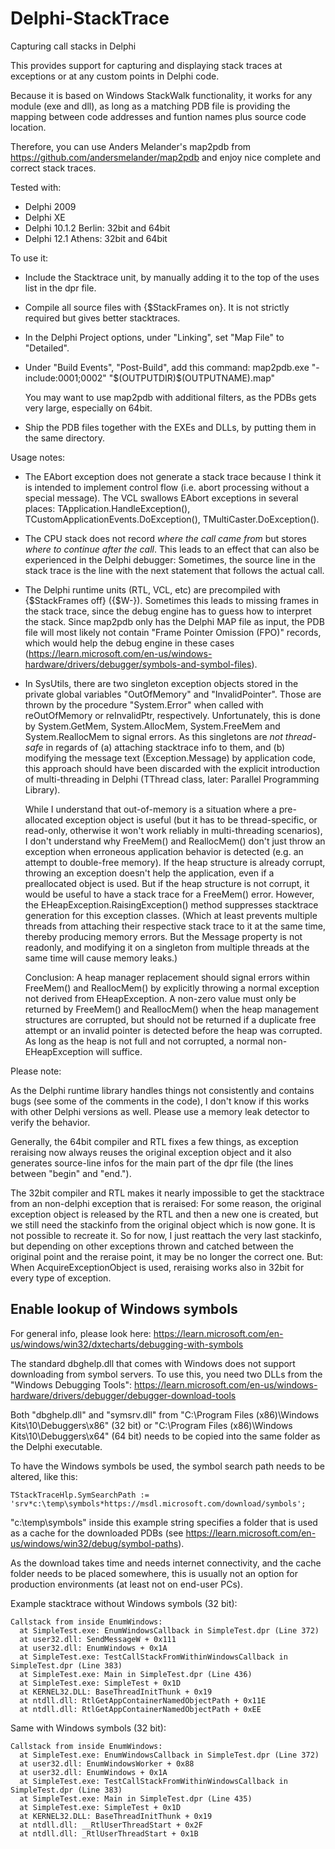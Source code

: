 # Delphi-StackTrace
Capturing call stacks in Delphi

This provides support for capturing and displaying
stack traces at exceptions or at any custom points
in Delphi code.

Because it is based on Windows StackWalk functionality,
it works for any module (exe and dll), as long as a matching PDB 
file is providing the mapping between code addresses
and funtion names plus source code location.

Therefore, you can use Anders Melander's map2pdb from https://github.com/andersmelander/map2pdb
and enjoy nice complete and correct stack traces.

Tested with:
- Delphi 2009
- Delphi XE
- Delphi 10.1.2 Berlin: 32bit and 64bit
- Delphi 12.1 Athens: 32bit and 64bit

To use it:
- Include the Stacktrace unit, by manually adding it to the top of the uses list in the dpr file.
- Compile all source files with {$StackFrames on}. It is not strictly required but gives better stacktraces.
- In the Delphi Project options, under "Linking", set "Map File" to "Detailed".
- Under "Build Events", "Post-Build", add this command:
		map2pdb.exe  "-include:0001;0002"  "$(OUTPUTDIR)\$(OUTPUTNAME).map"

  You may want to use map2pdb with additional filters, as the PDBs gets very large, especially on 64bit.
- Ship the PDB files together with the EXEs and DLLs, by putting them in the same directory.


Usage notes:

- The EAbort exception does not generate a stack trace because I think it is intended to implement control flow
(i.e. abort processing without a special message). The VCL swallows EAbort exceptions in several places:
TApplication.HandleException(), TCustomApplicationEvents.DoException(), TMultiCaster.DoException().

- The CPU stack does not record *where the call came from* but stores *where to continue after the call*. This leads to an effect
that can also be experienced in the Delphi debugger: Sometimes, the source line in the stack trace is the line with the next
statement that follows the actual call.

- The Delphi runtime units (RTL, VCL, etc) are precompiled with {$StackFrames off} ({$W-}). Sometimes this leads to missing frames in
the stack trace, since the debug engine has to guess how to interpret the stack. Since map2pdb only has the Delphi MAP file as
input, the PDB file will most likely not contain "Frame Pointer Omission (FPO)" records, which would help the debug engine in
these cases (https://learn.microsoft.com/en-us/windows-hardware/drivers/debugger/symbols-and-symbol-files).

- In SysUtils, there are two singleton exception objects stored in the private global variables "OutOfMemory" and "InvalidPointer".
Those are thrown by the procedure "System.Error" when called with reOutOfMemory or reInvalidPtr, respectively. Unfortunately, this
is done by System.GetMem, System.AllocMem, System.FreeMem and System.ReallocMem to signal errors.
As this singletons are *not thread-safe* in regards of (a) attaching stacktrace info to them, and (b) modifying the message text
(Exception.Message) by application code, this approach should have been discarded with the explicit introduction of multi-threading
in Delphi (TThread class, later: Parallel Programming Library).

  While I understand that out-of-memory is a situation where a pre-allocated exception object is useful (but it has to be thread-specific,
or read-only, otherwise it won't work reliably in multi-threading scenarios), I don't understand why FreeMem() and ReallocMem() don't
just throw an exception when erroneous application behavior is detected (e.g. an attempt to double-free memory). If the heap structure
is already corrupt, throwing an exception doesn't help the application, even if a preallocated object is used. But if the heap structure
is not corrupt, it would be useful to have a stack trace for a FreeMem() error. However, the EHeapException.RaisingException() method
suppresses stacktrace generation for this exception classes.
(Which at least prevents multiple threads from attaching their respective stack trace to it at the same time, thereby producing memory errors.
But the Message property is not readonly, and modifying it on a singleton from multiple threads at the same time will cause memory leaks.)

  Conclusion: A heap manager replacement should signal errors within FreeMem() and ReallocMem() by explicitly throwing a normal exception
not derived from EHeapException. A non-zero value must only be returned by FreeMem() and ReallocMem() when the heap management
structures are corrupted, but should not be returned if a duplicate free attempt or an invalid pointer is detected before the heap was
corrupted. As long as the heap is not full and not corrupted, a normal non-EHeapException will suffice.


Please note:

As the Delphi runtime library handles things not consistently and contains bugs (see some of the comments in the code),
I don't know if this works with other Delphi versions as well. Please use a memory leak detector to verify the behavior.

Generally, the 64bit compiler and RTL fixes a few things, as exception reraising now always reuses the original exception
object and it also generates source-line infos for the main part of the dpr file (the lines between "begin" and "end.").

The 32bit compiler and RTL makes it nearly impossible to get the stacktrace from an non-delphi exception that is reraised:
For some reason, the original exception object is released by the RTL and then a new one is created, but we still need the
stackinfo from the original object which is now gone. It is not possible to recreate it. So for now, I just reattach the
very last stackinfo, but depending on other exceptions thrown and catched between the original point and the reraise point,
it may be no longer the correct one. But: When AcquireExceptionObject is used, reraising works also in 32bit for every type
of exception.


## Enable lookup of Windows symbols

For general info, please look here:
  https://learn.microsoft.com/en-us/windows/win32/dxtecharts/debugging-with-symbols

The standard dbghelp.dll that comes with Windows does not support downloading from symbol servers. To use this, you need
two DLLs from the "Windows Debugging Tools":
  https://learn.microsoft.com/en-us/windows-hardware/drivers/debugger/debugger-download-tools

Both "dbghelp.dll" and "symsrv.dll" from
	  "C:\Program Files (x86)\Windows Kits\10\Debuggers\x86" (32 bit)
or
	  "C:\Program Files (x86)\Windows Kits\10\Debuggers\x64" (64 bit)
needs to be copied into the same folder as the Delphi executable.

To have the Windows symbols be used, the symbol search path needs to be altered, like this:

	TStackTraceHlp.SymSearchPath := 'srv*c:\temp\symbols*https://msdl.microsoft.com/download/symbols';

"c:\temp\symbols" inside this example string specifies a folder that is used as a cache for the downloaded PDBs (see
  https://learn.microsoft.com/en-us/windows/win32/debug/symbol-paths).

As the download takes time and needs internet connectivity, and the cache folder needs to be placed somewhere, this is usually not an option
for production environments (at least not on end-user PCs).

Example stacktrace without Windows symbols (32 bit):
  
	Callstack from inside EnumWindows:
	  at SimpleTest.exe: EnumWindowsCallback in SimpleTest.dpr (Line 372)
	  at user32.dll: SendMessageW + 0x111
	  at user32.dll: EnumWindows + 0x1A
	  at SimpleTest.exe: TestCallStackFromWithinWindowsCallback in SimpleTest.dpr (Line 383)
	  at SimpleTest.exe: Main in SimpleTest.dpr (Line 436)
	  at SimpleTest.exe: SimpleTest + 0x1D
	  at KERNEL32.DLL: BaseThreadInitThunk + 0x19
	  at ntdll.dll: RtlGetAppContainerNamedObjectPath + 0x11E
	  at ntdll.dll: RtlGetAppContainerNamedObjectPath + 0xEE

Same with Windows symbols (32 bit):

	Callstack from inside EnumWindows:
	  at SimpleTest.exe: EnumWindowsCallback in SimpleTest.dpr (Line 372)
	  at user32.dll: EnumWindowsWorker + 0x88
	  at user32.dll: EnumWindows + 0x1A
	  at SimpleTest.exe: TestCallStackFromWithinWindowsCallback in SimpleTest.dpr (Line 383)
	  at SimpleTest.exe: Main in SimpleTest.dpr (Line 435)
	  at SimpleTest.exe: SimpleTest + 0x1D
	  at KERNEL32.DLL: BaseThreadInitThunk + 0x19
	  at ntdll.dll: __RtlUserThreadStart + 0x2F
	  at ntdll.dll: _RtlUserThreadStart + 0x1B

